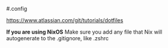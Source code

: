 #.config

https://www.atlassian.com/git/tutorials/dotfiles

**If you are using NixOS**
Make sure you add any file that Nix will autogenerate to the .gitignore, like .zshrc
